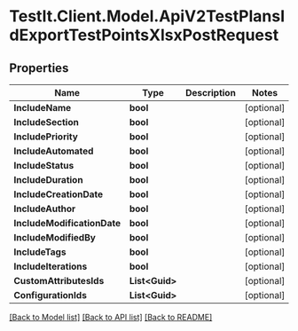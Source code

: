 # TestIt.Client.Model.ApiV2TestPlansIdExportTestPointsXlsxPostRequest

## Properties

Name | Type | Description | Notes
------------ | ------------- | ------------- | -------------
**IncludeName** | **bool** |  | [optional] 
**IncludeSection** | **bool** |  | [optional] 
**IncludePriority** | **bool** |  | [optional] 
**IncludeAutomated** | **bool** |  | [optional] 
**IncludeStatus** | **bool** |  | [optional] 
**IncludeDuration** | **bool** |  | [optional] 
**IncludeCreationDate** | **bool** |  | [optional] 
**IncludeAuthor** | **bool** |  | [optional] 
**IncludeModificationDate** | **bool** |  | [optional] 
**IncludeModifiedBy** | **bool** |  | [optional] 
**IncludeTags** | **bool** |  | [optional] 
**IncludeIterations** | **bool** |  | [optional] 
**CustomAttributesIds** | **List&lt;Guid&gt;** |  | [optional] 
**ConfigurationIds** | **List&lt;Guid&gt;** |  | [optional] 

[[Back to Model list]](../README.md#documentation-for-models) [[Back to API list]](../README.md#documentation-for-api-endpoints) [[Back to README]](../README.md)

